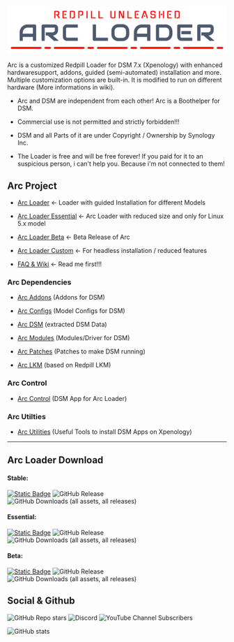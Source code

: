 <center><img width="845" alt="arc_loader" src="https://github.com/AuxXxilium/arc/raw/page/docs/arc_loader.png?raw=true"></center>

Arc is a customized Redpill Loader for DSM 7.x (Xpenology) with enhanced hardwaresupport, addons, guided (semi-automated) installation and more. Multiple customization options are built-in. It is modified to run on different hardware (More informations in wiki).

* Arc and DSM are independent from each other! Arc is a Boothelper for DSM.
* Commercial use is not permitted and strictly forbidden!!!
* DSM and all Parts of it are under Copyright / Ownership by Synology Inc.

* The Loader is free and will be free forever! If you paid for it to an suspicious person, i can't help you. Because i'm not connected to them!

## Arc Project

* <a href="https://github.com/AuxXxilium/arc">Arc Loader</a> <- Loader with guided Installation for different Models

* <a href="https://github.com/AuxXxilium/arc-essential">Arc Loader Essential</a> <- Arc Loader with reduced size and only for Linux 5.x model

* <a href="https://github.com/AuxXxilium/arc-beta">Arc Loader Beta</a> <- Beta Release of Arc

* <a href="https://auxxxilium.github.io/arc">Arc Loader Custom</a> <- For headless installation / reduced features

* <a href="https://xpenology.tech/wiki" target="_blank">FAQ & Wiki</a> <- Read me first!!!

### Arc Dependencies

*  <a href="https://github.com/AuxXxilium/arc-addons">Arc Addons</a> (Addons for DSM)

*  <a href="https://github.com/AuxXxilium/arc-configs">Arc Configs</a> (Model Configs for DSM)

*  <a href="https://github.com/AuxXxilium/arc-dsm">Arc DSM</a> (extracted DSM Data)

*  <a href="https://github.com/AuxXxilium/arc-modules">Arc Modules</a> (Modules/Driver for DSM)

*  <a href="https://github.com/AuxXxilium/arc-patches">Arc Patches</a> (Patches to make DSM running)

*  <a href="https://github.com/AuxXxilium/arc-lkm">Arc LKM</a> (based on Redpill LKM)

### Arc Control

*  <a href="https://github.com/AuxXxilium/arc-control">Arc Control</a> (DSM App for Arc Loader)

### Arc Utilties

* <a href="https://github.com/AuxXxilium/arc-utils">Arc Utilities</a> (Useful Tools to install DSM Apps on Xpenology)

---

## Arc Loader Download

#### Stable:</br>
<a href="https://github.com/AuxXxilium/arc/releases/latest"><img alt="Static Badge" src="https://img.shields.io/badge/stable-red?style=for-the-badge&label=Download&color=%23FF0000&link=https%3A%2F%2Fgithub.com%2FAuxXxilium%2Farc%2Freleases%2Flatest"></a> ![GitHub Release](https://img.shields.io/github/v/release/AuxXxilium/arc?sort=date&display_name=release&style=for-the-badge&logo=github&label=release&link=https%3A%2F%2Fgithub.com%2FAuxXxilium%2Farc) ![GitHub Downloads (all assets, all releases)](https://img.shields.io/github/downloads/AuxXxilium/arc/total?style=for-the-badge&logo=github&link=https%3A%2F%2Fgithub.com%2FAuxXxilium%2Farc)</br>
#### Essential:</br>
<a href="https://github.com/AuxXxilium/arc-essential/releases/latest"><img alt="Static Badge" src="https://img.shields.io/badge/essential-red?style=for-the-badge&label=Download&color=%23FF0000&link=https%3A%2F%2Fgithub.com%2FAuxXxilium%2Farc-essential%2Freleases%2Flatest"></a> ![GitHub Release](https://img.shields.io/github/v/release/AuxXxilium/arc-essential?sort=date&display_name=release&style=for-the-badge&logo=github&label=release&link=https%3A%2F%2Fgithub.com%2FAuxXxilium%2Farc-essential) ![GitHub Downloads (all assets, all releases)](https://img.shields.io/github/downloads/AuxXxilium/arc-essential/total?style=for-the-badge&logo=github&link=https%3A%2F%2Fgithub.com%2FAuxXxilium%2Farc-essential)</br>
#### Beta:</br>
<a href="https://github.com/AuxXxilium/arc-beta/releases/latest"><img alt="Static Badge" src="https://img.shields.io/badge/beta-red?style=for-the-badge&label=Download&color=%23FF0000&link=https%3A%2F%2Fgithub.com%2FAuxXxilium%2Farc-beta%2Freleases%2Flatest"></a> ![GitHub Release](https://img.shields.io/github/v/release/AuxXxilium/arc-beta?sort=date&display_name=release&style=for-the-badge&logo=github&label=release&link=https%3A%2F%2Fgithub.com%2FAuxXxilium%2Farc-beta) ![GitHub Downloads (all assets, all releases)](https://img.shields.io/github/downloads/AuxXxilium/arc-beta/total?style=for-the-badge&logo=github&link=https%3A%2F%2Fgithub.com%2FAuxXxilium%2Farc-beta)</br>

## Social & Github

![GitHub Repo stars](https://img.shields.io/github/stars/AuxXxilium/arc?style=for-the-badge&logo=github&link=https%3A%2F%2Fgithub.com%2FAuxXxilium%2Farc) ![Discord](https://img.shields.io/discord/639072565155069962?style=for-the-badge&logo=discord&label=Discord&link=https%3A%2F%2Fdiscord.auxxxilium.tech) ![YouTube Channel Subscribers](https://img.shields.io/youtube/channel/subscribers/UCOJJM6kvbqc5vytWR-TGu0w?style=for-the-badge&logo=youtube&label=Youtube&link=https%3A%2F%2Fyoutube.auxxxilium.tech)

![GitHub stats](https://github-readme-stats-sigma-five.vercel.app/api?username=AuxXxilium&show_icons=true&theme=react&hide_title=true&include_all_commits=true)
